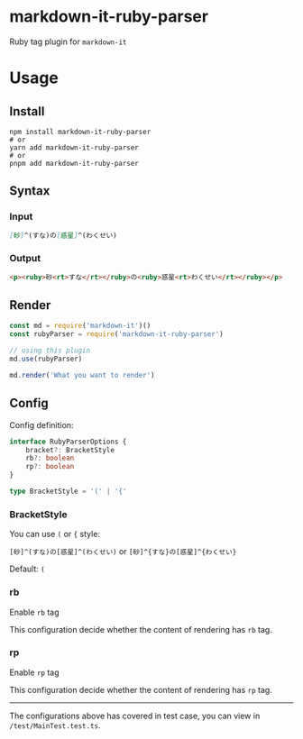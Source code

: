 # markdown-it-ruby-parser

Ruby tag plugin for `markdown-it`

# Usage

## Install

```shell
npm install markdown-it-ruby-parser
# or
yarn add markdown-it-ruby-parser
# or
pnpm add markdown-it-ruby-parser
```

## Syntax

### Input

```markdown
[砂]^(すな)の[惑星]^(わくせい)
```

### Output

```html
<p><ruby>砂<rt>すな</rt></ruby>の<ruby>惑星<rt>わくせい</rt></ruby></p>
```

## Render

```javascript
const md = require('markdown-it')()
const rubyParser = require('markdown-it-ruby-parser')

// using this plugin
md.use(rubyParser)

md.render('What you want to render')
```

## Config

Config definition:

```typescript
interface RubyParserOptions {
	bracket?: BracketStyle
	rb?: boolean
	rp?: boolean
}

type BracketStyle = '(' | '{'
```

### BracketStyle

You can use `(` or `{` style:

`[砂]^(すな)の[惑星]^(わくせい)` or `[砂]^{すな}の[惑星]^{わくせい}`

Default: `(`

### rb

Enable `rb` tag

This configuration decide whether the content of rendering has `rb` tag.

### rp

Enable `rp` tag

This configuration decide whether the content of rendering has `rp` tag.

---

The configurations above has covered in test case, you can view in `/test/MainTest.test.ts`.
